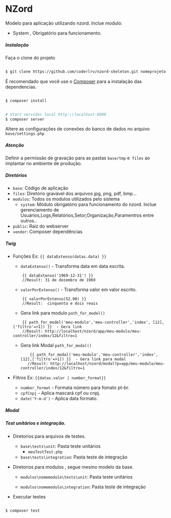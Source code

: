 # NZord

Modelo para aplicação utilizando nzord. 
Inclue modulo: 
   - System , Obrigatório para funcionamento.

##### Instalação 

Faça o clone do projeto

```bash

$ git clone https://github.com/coderlrv/nzord-skeleton.git nomeprojeto

```

É recomendado que você use o [Composer](https://getcomposer.org/) para a instalação das dependencias.

```bash

$ composer install


# Start servidor local http:\\localhost:8080
$ composer server

```


Altere as configurações de conexões do banco de dados no arquivo `base/settings.php`

#####  Atenção

Definir a permissão de gravação para as pastas `base/tmp` e` files` ao implantar no ambiente de produção.


##### Diretórios
* `base`: Código de aplicação
* `files`: Diretório gravável dos arquivos jpg, png, pdf, bmp...
* `modulos`: Todos os modulos utilizados pelo sistema
    - `system`: Módulo obrigatório para funcionamento do nzord. Inclue gerenciamento de Usuários,Logs,Relatórios,Setor,Organização,Paramentros entre outros..
* `public`: Raiz do webserver
* `vendor`: Composer dependências


##### Twig
- Funções  Ex: `{{ dataExtenso(datas.data) }}`
    * `dataExtenso()` - Transforma data em data escrita.
    
    ```twig
        {{ dataExtenso('1969-12-31') }}
        //Result: 31 de dezembro de 1969
    ```
    * `valorPorExtenso()` - Transforma valor em valor escrito.
    
    ```twig
        {{ valorPorExtenso(52.00) }}
        //Result:  cinquenta e dois reais 
    ```
    * Gera link para modulo  `path_for_model()`
    
    ```twig
        {{ path_for_model('meu-modulo','meu-controller','index', [12],['filtro'=>1]) }}  - Gera link
        //Result: http://localhost/nzord/app/meu-modulo/meu-controller/index/12&filtro=1
    ```
    *  Gera link Modal `path_for_modal()`
      
        ```twig
            {{ path_for_modal('meu-modulo','meu-controller','index', [12],['filtro'=>1]) }}  - Gera link para modal
           //Result: http://localhost/nzord/modal?p=app/meu-modulo/meu-controller/index/12&filtro=1
        ```

- Filtros Ex: `{{datas.valor | number_format}}`
    * `number_format` - Formata número para fomato pt-br.
    * `cpfCnpj` - Aplica mascará cpf ou cnpj.
    * `date('Y-m-d')` - Aplica data formato.


##### Modal
    


##### Test unitários e integração.
*  Diretorios para arquivos de testes.
    -   `base\tests\unit`: Pasta teste unitários
        - `meuTestTest.php`
    -   `base\tests\integration`: Pasta teste de integração

* Diretorios para modulos , segue mesmo modelo da base.
    - `modulos\nomemodulo\tests\unit`: Pasta teste unitários
       
    - `modulos\nomemodulo\integration`: Pasta teste de integração

* Executar testes
```bash

$ composer test

```